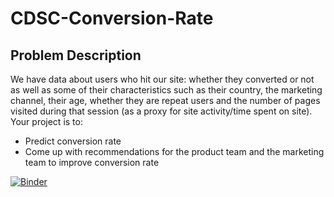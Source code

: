 # CDSC-Conversion-Rate

## Problem Description

We have data about users who hit our site: whether they converted or not as well as some of their characteristics such as their country, the marketing channel, their age, whether they are repeat users and the number of pages visited during that session (as a proxy for site activity/time spent on site).
Your project is to:
* Predict conversion rate
* Come up with recommendations for the product team and the marketing team to improve conversion rate

[![Binder](https://mybinder.org/badge.svg)](https://mybinder.org/v2/gh/shahab-ai/CDSC-Conversion-Rate/master?filepath=https%3A%2F%2Fgithub.com%2Fshahab-ai%2FCDSC-Conversion-Rate%2Fblob%2Fmaster%2Fsolution.ipynb)
